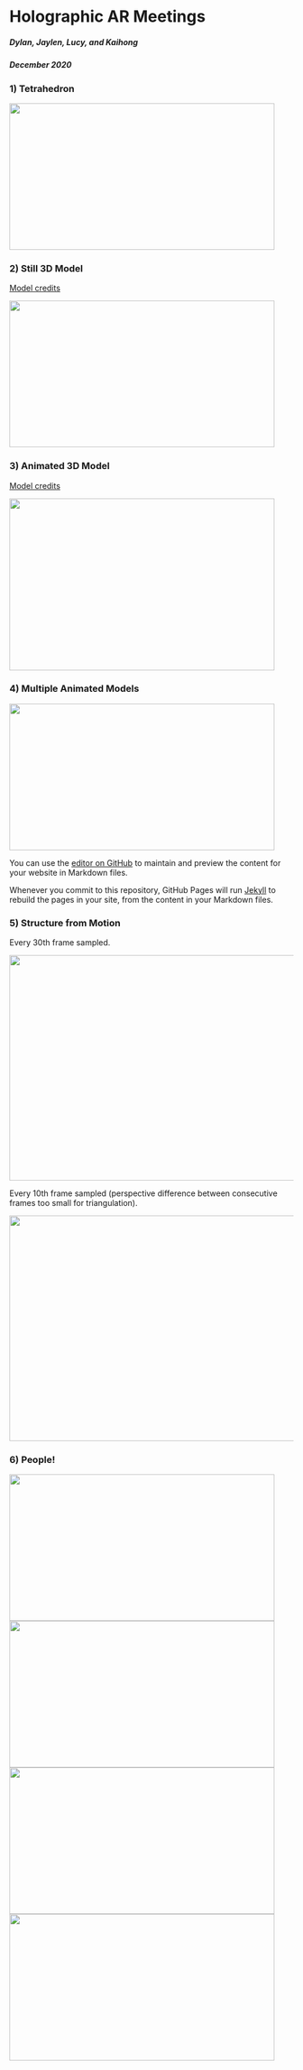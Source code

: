 # Holographic AR Meetings
##### Dylan, Jaylen, Lucy, and Kaihong
##### December 2020

### 1) Tetrahedron
<img src = "https://github.com/lliu12/holomeetings/blob/main/gifs/compressed_pyramid.gif?raw=true" width="470" height="260"/>

### 2) Still 3D Model

[Model credits](https://sketchfab.com/3d-models/proportional-low-poly-man-free-download-0bfd0e2b49a348a4b64b20cc8196e3b3)

<img src = "https://github.com/lliu12/holomeetings/blob/main/gifs/compressed_lowpolyman.gif?raw=true" width="470" height="260"/>

### 3) Animated 3D Model

[Model credits](https://sketchfab.com/3d-models/day-13-arctic-fox-8a65fab5402d473c8fff58ad7d8d7ab4)

<img src= "https://github.com/lliu12/holomeetings/blob/main/gifs/compressed_single_fox.gif?raw=true" width="470" height="305"/>

### 4) Multiple Animated Models
<img src = "https://github.com/lliu12/holomeetings/blob/main/gifs/compressed_four_foxes.gif?raw=true" width="470" height="260" />

You can use the [editor on GitHub](https://github.com/lliu12/holographic_meetings/edit/main/README.md) to maintain and preview the content for your website in Markdown files.

Whenever you commit to this repository, GitHub Pages will run [Jekyll](https://jekyllrb.com/) to rebuild the pages in your site, from the content in your Markdown files.

### 5) Structure from Motion
Every 30th frame sampled.

<img src = "https://github.com/lliu12/holomeetings/blob/main/gifs/compressed_fish_pyramid_every30.gif?raw=true" width="600" height="400" />

Every 10th frame sampled (perspective difference between consecutive frames too small for triangulation).

<img src = "https://github.com/lliu12/holomeetings/blob/main/gifs/compressed_fish_pyramid_every10.gif?raw=true" width="600" height="400" />

### 6) People!
<img src = "https://github.com/lliu12/holomeetings/blob/main/gifs/compressed_dylanwave.gif?raw=true" width="470" height="260" />

<img src = "https://github.com/lliu12/holomeetings/blob/main/gifs/compressed_dylandance.gif?raw=true" width="470" height="260" />

<img src = "https://github.com/lliu12/holomeetings/blob/main/gifs/compressed_lucydance.gif?raw=true" width="470" height="260" />

<img src = "https://github.com/lliu12/holomeetings/blob/main/gifs/compressed_four_people.gif?raw=true" width="470" height="260" />





